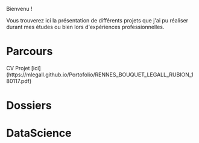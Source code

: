 Bienvenu !

Vous trouverez ici la présentation de différents projets que j'ai pu réaliser durant mes études ou bien lors d'expériences professionnelles.

<h1>Parcours</h1>
CV
Projet [ici](https://mlegall.github.io/Portofolio/RENNES_BOUQUET_LEGALL_RUBION_180117.pdf)
<h1>Dossiers</h1>

<h1>DataScience</h1>
